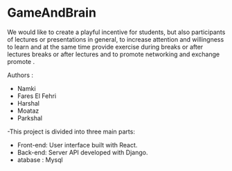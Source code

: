 # GameAndBrain

We would like to create a playful incentive for students, but also 
participants of lectures or presentations in general, 
to increase attention and willingness to learn and 
at the same time provide exercise during breaks or after lectures 
breaks or after lectures and to promote networking and exchange 
promote .

Authors  :
- Namki
- Fares El Fehri
- Harshal
- Moataz
- Parkshal

-This project is divided into three main parts:

*  Front-end: User interface built with React.
*  Back-end: Server API developed with Django.
*  atabase : Mysql
